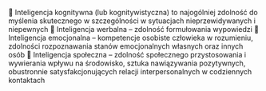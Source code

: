  Inteligencja kognitywna (lub kognitywistyczna) to najogólniej zdolność do
myślenia skutecznego w szczególności w sytuacjach nieprzewidywanych i
niepewnych
 Inteligencja werbalna – zdolność formułowania wypowiedzi
 Inteligencja emocjonalna – kompetencje osobiste człowieka w rozumieniu,
zdolności rozpoznawania stanów emocjonalnych własnych oraz innych osób
 Inteligencja społeczna – zdolność społecznego przystosowania i wywierania
wpływu na środowisko, sztuka nawiązywania pozytywnych, obustronnie
satysfakcjonujących relacji interpersonalnych w codziennych kontaktach